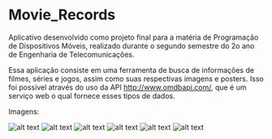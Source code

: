 # Movie_Records

Aplicativo desenvolvido como projeto final para a matéria de Programação de Dispositivos Móveis, realizado durante o segundo semestre do 2o ano de Engenharia de Telecomunicações.

Essa aplicação consiste em uma ferramenta de busca de informações de filmes, séries e jogos, assim como suas respectivas imagens e posters. Isso foi possível através do uso da API http://www.omdbapi.com/, que é um serviço web o qual fornece esses tipos de dados.

Imagens:

![alt text](https://github.com/hdalmora/Movie_Records/blob/master/imagens/Poster_v4.png)
![alt text](https://github.com/hdalmora/Movie_Records/blob/master/imagens/screen2.png)
![alt text](https://github.com/hdalmora/Movie_Records/blob/master/imagens/screen3.png)
![alt text](https://github.com/hdalmora/Movie_Records/blob/master/imagens/screen4.png)
![alt text](https://github.com/hdalmora/Movie_Records/blob/master/imagens/screen5.png)
![alt text](https://github.com/hdalmora/Movie_Records/blob/master/imagens/screen6.png)

